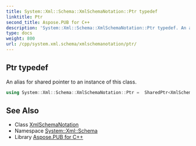 ```yaml
---
title: System::Xml::Schema::XmlSchemaNotation::Ptr typedef
linktitle: Ptr
second_title: Aspose.PUB for C++
description: 'System::Xml::Schema::XmlSchemaNotation::Ptr typedef. An alias for shared pointer to an instance of this class in C++.'
type: docs
weight: 800
url: /cpp/system.xml.schema/xmlschemanotation/ptr/
---
```

## Ptr typedef


An alias for shared pointer to an instance of this class.

```cpp
using System::Xml::Schema::XmlSchemaNotation::Ptr =  SharedPtr<XmlSchemaNotation>
```

## See Also

* Class [XmlSchemaNotation](../)
* Namespace [System::Xml::Schema](../../)
* Library [Aspose.PUB for C++](../../../)

